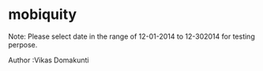 mobiquity
=========


Note: Please select date in the range of 12-01-2014 to 12-302014 for testing perpose.



Author :Vikas Domakunti
